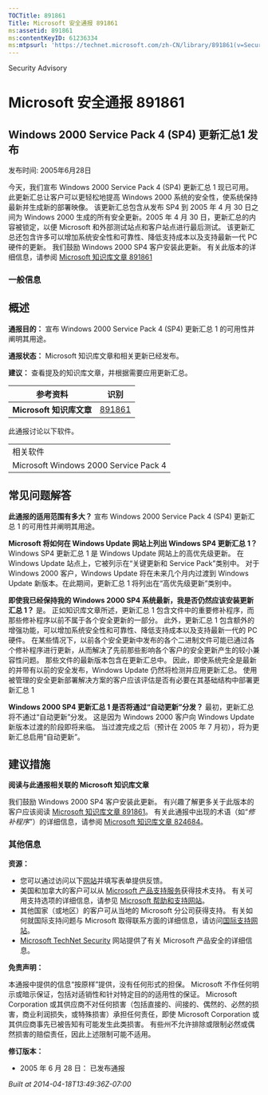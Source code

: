```yaml
---
TOCTitle: 891861
Title: Microsoft 安全通报 891861
ms:assetid: 891861
ms:contentKeyID: 61236334
ms:mtpsurl: 'https://technet.microsoft.com/zh-CN/library/891861(v=Security.10)'
---
```


Security Advisory

Microsoft 安全通报 891861
=========================

Windows 2000 Service Pack 4 (SP4) 更新汇总1 发布
------------------------------------------------

发布时间: 2005年6月28日

今天，我们宣布 Windows 2000 Service Pack 4 (SP4) 更新汇总 1 现已可用。 此更新汇总让客户可以更轻松地提高 Windows 2000 系统的安全性，使系统保持最新并生成新的部署映像。
该更新汇总包含从发布 SP4 到 2005 年 4 月 30 日之间为 Windows 2000 生成的所有安全更新。2005 年 4 月 30 日，更新汇总的内容被锁定，以便 Microsoft 和外部测试站点和客户站点进行最后测试。 该更新汇总还包含许多可以增加系统安全性和可靠性、降低支持成本以及支持最新一代 PC 硬件的更新。
我们鼓励 Windows 2000 SP4 客户安装此更新。 有关此版本的详细信息，请参阅 [Microsoft 知识库文章 891861](http://support.microsoft.com/kb/891861)

### 一般信息

概述
----

<span></span>
**通报目的：** 宣布 Windows 2000 Service Pack 4 (SP4) 更新汇总 1 的可用性并阐明其用途。

**通报状态：** Microsoft 知识库文章和相关更新已经发布。

**建议：** 查看提及的知识库文章，并根据需要应用更新汇总。

| 参考资料                 | 识别                                             |
|--------------------------|--------------------------------------------------|
| **Microsoft 知识库文章** | [891861](http://support.microsoft.com/kb/891861) |

此通报讨论以下软件。

|                                       |
|---------------------------------------|
| 相关软件                              |
| Microsoft Windows 2000 Service Pack 4 |

常见问题解答
------------

<span></span>
**此通报的适用范围有多大？**
宣布 Windows 2000 Service Pack 4 (SP4) 更新汇总 1 的可用性并阐明其用途。

**Microsoft 将如何在 Windows Update 网站上列出 Windows SP4 更新汇总 1？**
Windows SP4 更新汇总 1 是 Windows Update 网站上的高优先级更新。 在 Windows Update 站点上，它被列示在“关键更新和 Service Pack”类别中。 对于 Windows 2000 客户，Windows Update 将在未来几个月内过渡到 Windows Update 新版本。在此期间，更新汇总 1 将列出在“高优先级更新”类别中。

**即使我已经保持我的 Windows 2000 SP4 系统最新，我是否仍然应该安装更新汇总 1？**
是。 正如知识库文章所述，更新汇总 1 包含文件中的重要修补程序，而那些修补程序以前不属于各个安全更新的一部分。 此外，更新汇总 1 包含额外的增强功能，可以增加系统安全性和可靠性、降低支持成本以及支持最新一代的 PC 硬件。 在某些情况下，以前各个安全更新中发布的各个二进制文件可能已通过各个修补程序进行更新，从而解决了先前那些影响各个客户的安全更新产生的较小兼容性问题。 那些文件的最新版本包含在更新汇总中。
因此，即使系统完全是最新的并带有以前的安全发布，Windows Update 仍然将检测并应用更新汇总。 使用被管理的安全更新部署解决方案的客户应该评估是否有必要在其基础结构中部署更新汇总 1

**Windows 2000 SP4 更新汇总 1 是否将通过“自动更新”分发？**
最初，更新汇总将不通过“自动更新”分发。 这是因为 Windows 2000 客户向 Windows Update 新版本过渡的阶段即将来临。 当过渡完成之后（预计在 2005 年 7 月初），将为更新汇总启用“自动更新”。

建议措施
--------

<span></span>
**阅读与此通报相关联的 Microsoft 知识库文章**

我们鼓励 Windows 2000 SP4 客户安装此更新。 有兴趣了解更多关于此版本的客户应该阅读 [Microsoft 知识库文章 891861](http://support.microsoft.com/kb/891861)。
有关此通报中出现的术语（如“*修补程序*”）的详细信息，请参阅 [Microsoft 知识库文章 824684](http://support.microsoft.com/kb/824684)。

### 其他信息

**资源：**

-   您可以通过访问以下[网站](https://support.microsoft.com/common/survey.aspx?scid=sw;en;1257&amp;showpage=1&amp;ws=technet&amp;sd=tech)并填写表单提供反馈。
-   美国和加拿大的客户可以从 [Microsoft 产品支持服务](http://go.microsoft.com/fwlink/?linkid=21131)获得技术支持。 有关可用支持选项的详细信息，请参见 [Microsoft 帮助和支持网站](http://support.microsoft.com)。
-   其他国家（或地区）的客户可从当地的 Microsoft 分公司获得支持。 有关如何就国际支持问题与 Microsoft 取得联系方面的详细信息，请访问[国际支持网站](http://go.microsoft.com/fwlink/?linkid=21155)。
-   [Microsoft TechNet Security](http://go.microsoft.com/fwlink/?linkid=21132) 网站提供了有关 Microsoft 产品安全的详细信息。

**免责声明：**

本通报中提供的信息“按原样”提供，没有任何形式的担保。 Microsoft 不作任何明示或暗示保证，包括对适销性和针对特定目的的适用性的保证。 Microsoft Corporation 或其供应商不对任何损害（包括直接的、间接的、偶然的、必然的损害，商业利润损失，或特殊损害）承担任何责任，即使 Microsoft Corporation 或其供应商事先已被告知有可能发生此类损害。 有些州不允许排除或限制必然或偶然损害的赔偿责任，因此上述限制可能不适用。

**修订版本：**

-   2005 年 6 月 28 日： 已发布通报

*Built at 2014-04-18T13:49:36Z-07:00*
